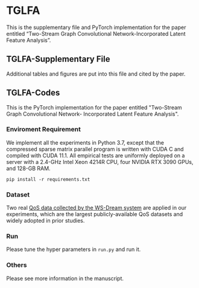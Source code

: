 # TGLFA
This is the supplementary file and PyTorch implementation for the paper entitled “Two-Stream Graph Convolutional Network-Incorporated Latent Feature Analysis”.

## TGLFA-Supplementary File
Additional tables and figures are put into this file and cited by the paper.

## TGLFA-Codes
This is the PyTorch implementation for the paper entitled "Two-Stream Graph Convolutional Network- Incorporated Latent Feature Analysis".

### Enviroment Requirement
We implement all the experiments in Python 3.7, except that the compressed sparse matrix parallel program is written with CUDA C and compiled with CUDA 11.1. All empirical tests are uniformly deployed on a server with a 2.4-GHz Intel Xeon 4214R CPU, four NVIDIA RTX 3090 GPUs, and 128-GB RAM.

`pip install -r requirements.txt`

### Dataset
Two real [QoS data collected by the WS-Dream system](https://wsdream.github.io/dataset/wsdream_dataset1.html) are applied in our experiments, which are the largest publicly-available QoS datasets and widely adopted in prior studies. 

### Run
Please tune the hyper parameters in `run.py` and run it.

### Others
Please see more information in the manuscript.
